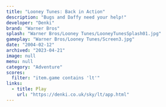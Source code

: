 ```yaml
---
title: "Looney Tunes: Back in Action"
description: "Bugs and Daffy need your help!"
developer: "Denki"
brand: "Warner Bros"
splash: "Warner Bros/Looney Tunes/LooneyTunesSplash01.jpg"
gameplay: "Warner Bros/Looney Tunes/Screen3.jpg"
date: "2004-02-12"
archived: "2023-04-21"
image: null
menu: null
category: "Adventure"
scores:
  filter: "item.game contains 'lt'"
links:
  - title: Play
    url: "https://denki.co.uk/sky/lt/app.html"
---
```

